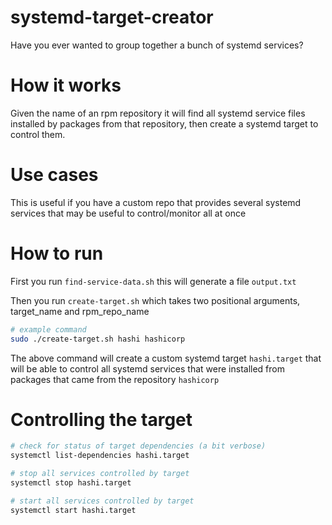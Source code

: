 # systemd-target-creator
Have you ever wanted to group together a bunch of systemd services?

# How it works
Given the name of an rpm repository it will find all systemd service files installed by packages from that repository, then create a systemd target to control them.

# Use cases
This is useful if you have a custom repo that provides several systemd services that may be useful to control/monitor all at once

# How to run
First you run `find-service-data.sh` this will generate a file `output.txt`

Then you run `create-target.sh` which takes two positional arguments, target_name and rpm_repo_name
```bash
# example command
sudo ./create-target.sh hashi hashicorp
```
The above command will create a custom systemd target `hashi.target` that will be able to control all systemd services that were installed from packages that came from the repository `hashicorp`

# Controlling the target
```bash
# check for status of target dependencies (a bit verbose)
systemctl list-dependencies hashi.target

# stop all services controlled by target
systemctl stop hashi.target

# start all services controlled by target
systemctl start hashi.target
```
